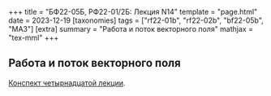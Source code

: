 +++
title = "БФ22-05Б, РФ22-01/2Б: Лекция N14"
template = "page.html"
date = 2023-12-19
[taxonomies]
tags = ["rf22-01b", "rf22-02b", "bf22-05b", "MA3"]
[extra]
summary = "Работа и поток векторного поля"
mathjax = "tex-mml"
+++

<!-- more -->

## Работа и поток векторного поля

[Конспект четырнадцатой лекции](/MA3_Lecture_14.pdf).